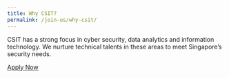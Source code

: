 ```yaml
---
title: Why CSIT?
permalink: /join-us/why-csit/
---
```


CSIT has a strong focus in cyber security, data analytics and information technology.  We nurture technical talents in these areas to meet Singapore’s security needs.

<a href="https://careers.pageuppeople.com/688/cwlive/en/filter/?=&search-keyword=&brand=centre%20for%20strategic%20infocomm%20technologies"  class="bp-button is-secondary is-medium has-text-white is-uppercase search-button" target="_blank">
Apply Now
</a>